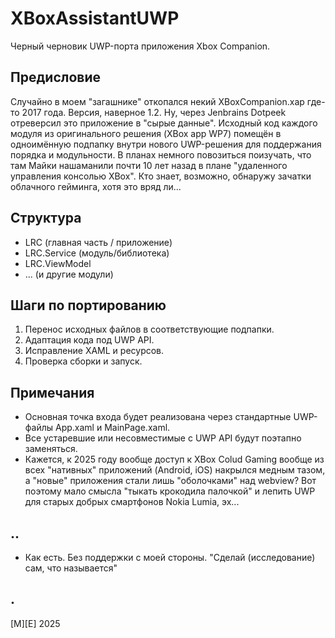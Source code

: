 # XBoxAssistantUWP

Черный черновик UWP-порта приложения Xbox Companion. 

## Предисловие

Случайно в моем "загашнике" откопался некий XBoxCompanion.xap где-то 2017 года. Версия, наверное 1.2. Ну, через Jenbrains Dotpeek отреверсил это приложение в "сырые данные". Исходный код каждого модуля из оригинального решения (XBox app WP7) помещён в одноимённую подпапку внутри нового UWP-решения для поддержания порядка и модульности. В планах немного повозиться поизучать, что там Майки нашаманили почти 10 лет назад в плане "удаленного управления консолью XBox". Кто знает, возможно, обнаружу зачатки облачного гейминга, хотя это вряд ли...

## Структура
- LRC (главная часть / приложение)
- LRC.Service (модуль/библиотека)
- LRC.ViewModel
- ... (и другие модули)

## Шаги по портированию
1. Перенос исходных файлов в соответствующие подпапки.
2. Адаптация кода под UWP API.
3. Исправление XAML и ресурсов.
4. Проверка сборки и запуск.

## Примечания
- Основная точка входа будет реализована через стандартные UWP-файлы App.xaml и MainPage.xaml.
- Все устаревшие или несовместимые с UWP API будут поэтапно заменяться.
- Кажется, к 2025 году вообще доступ к XBox Colud Gaming вообще из всех "нативных" приложений (Android, iOS) накрылся медным тазом, а "новые" приложения стали лишь "оболочками" над webview? Вот поэтому мало смысла "тыкать крокодила палочкой" и лепить UWP для старых добрых смартфонов Nokia Lumia, эх...

## ..
- Как есть. Без поддержки с моей стороны. "Сделай (исследование) сам, что называется"

## .
[M][E] 2025

